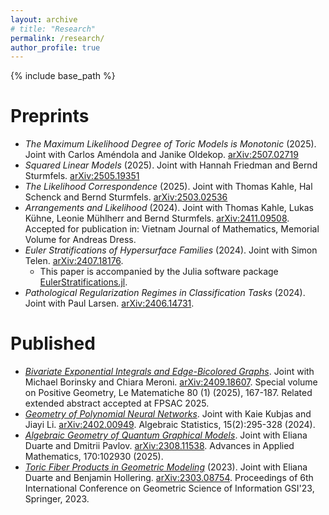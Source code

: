 ```yaml
---
layout: archive
# title: "Research"
permalink: /research/
author_profile: true
---
```


<!-- {% if author.googlescholar %}
  You can also find my articles on <u><a href="{{author.googlescholar}}">my Google Scholar profile</a>.</u>
{% endif %} -->

{% include base_path %}

<!-- {% for post in site.publications reversed %}
  {% include archive-single.html %}
{% endfor %} -->


Preprints
======
* *The Maximum Likelihood Degree of Toric Models is Monotonic* (2025). Joint with Carlos Améndola and Janike Oldekop. [arXiv:2507.02719](https://arxiv.org/abs/2507.02719)
* *Squared Linear Models* (2025). Joint with Hannah Friedman and Bernd Sturmfels. [arXiv:2505.19351](https://arxiv.org/abs/2505.19351)
* *The Likelihood Correspondence* (2025). Joint with Thomas Kahle, Hal Schenck and Bernd Sturmfels. [arXiv:2503.02536](https://arxiv.org/abs/2503.02536)
* *Arrangements and Likelihood* (2024). Joint with Thomas Kahle, Lukas Kühne, Leonie Mühlherr and Bernd Sturmfels. [arXiv:2411.09508](https://arxiv.org/abs/2411.09508).
Accepted for publication in: Vietnam Journal of Mathematics, Memorial Volume for Andreas Dress.
* *Euler Stratifications of Hypersurface Families* (2024). Joint with Simon Telen. [arXiv:2407.18176](https://arxiv.org/abs/2407.18176).
  * This paper is accompanied by the Julia software package [EulerStratifications.jl](https://github.com/maximilianwiesmann/EulerStratifications.jl).
* *Pathological Regularization Regimes in Classification Tasks* (2024). Joint with Paul Larsen. [arXiv:2406.14731](https://arxiv.org/abs/2406.14731).


Published
======
* [*Bivariate Exponential Integrals and Edge-Bicolored Graphs*](https://lematematiche.dmi.unict.it/index.php/lematematiche/article/view/2723). Joint with Michael Borinsky and Chiara Meroni. [arXiv:2409.18607](https://arxiv.org/abs/2409.18607). Special volume on Positive Geometry, Le Matematiche 80 (1) (2025), 167-187. Related extended abstract accepted at FPSAC 2025.
* [*Geometry of Polynomial Neural Networks*](https://doi.org/10.2140/astat.2024.15.295). Joint with Kaie Kubjas and Jiayi Li. [arXiv:2402.00949](https://arxiv.org/abs/2402.00949). Algebraic Statistics, 15(2):295-328 (2024).
* [*Algebraic Geometry of Quantum Graphical Models*](https://www.sciencedirect.com/science/article/pii/S0196885825000922). Joint with Eliana Duarte and Dmitrii Pavlov. [arXiv:2308.11538](https://arxiv.org/abs/2308.11538). Advances in Applied Mathematics, 170:102930 (2025).
* [*Toric Fiber Products in Geometric Modeling*](https://doi.org/10.1007/978-3-031-38271-0_49) (2023). Joint with Eliana Duarte and Benjamin Hollering. [arXiv:2303.08754](https://arxiv.org/abs/2303.08754). Proceedings of 6th International Conference on Geometric Science of Information GSI'23, Springer, 2023.

